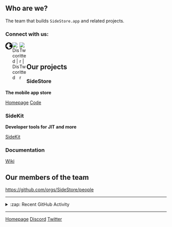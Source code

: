 <!-- 
Docs: How to use GitHub README and actions to auto-generate embedded content.
https://github.com/anuraghazra/github-readme-stats
https://www.youtube.com/watch?v=n6d4KHSKqGk
https://github.com/rahuldkjain/github-profile-readme-generator
 -->

## Who are we?

The team that builds `SideStore.app` and related projects.

### Connect with us:

<!--
[![Website](https://img.shields.io/website?label=sidestore.io&style=for-the-badge&url=https://sidestore.io)](https://sidestore.io)
[![Twitter Follow](https://img.shields.io/twitter/follow/sidestore_io?color=1DA1F2&logo=twitter&style=for-the-badge)](https://twitter.com/intent/follow?original_referer=https%3A%2F%2Fgithub.com%2Fsidestore&screen_name=sidestore)
[![GitHub Followers](https://img.shields.io/github/followers/sidestore?style=for-the-badge)]()
[![GitHub Sponsors](https://img.shields.io/github/sponsors/sidestore?style=for-the-badge
)]() 
-->

[<img align="left" alt="sidestore.io" width="22px" src="https://raw.githubusercontent.com/iconic/open-iconic/master/svg/globe.svg" />][website]
[<img align="left" alt="Discord | Discord" width="22px" src="https://cdn.jsdelivr.net/npm/simple-icons@v3/icons/discord.svg" />][discord]
[<img align="left" alt="Twitter | Twitter" width="22px" src="https://cdn.jsdelivr.net/npm/simple-icons@v3/icons/twitter.svg" />][twitter]

<br />
<br />

## Our projects

### SideStore

__The mobile app store__

[Homepage][website]
[Code][git.sidestore]

### SideKit

__Developer tools for JIT and more__

[SideKit][git.sidekit]

### Documentation

[Wiki][wiki]

## Our members of the team

https://github.com/orgs/SideStore/people

---

<details>
  <summary>:zap: Recent GitHub Activity</summary>

<!--START_SECTION:activity-->
1. 🗣 Commented on [#431](https://github.com/SideStore/SideStore/issues/431) in [SideStore/SideStore](https://github.com/SideStore/SideStore)
2. ❗️ Closed issue [#431](https://github.com/SideStore/SideStore/issues/431) in [SideStore/SideStore](https://github.com/SideStore/SideStore)
3. 🗣 Commented on [#347](https://github.com/SideStore/SideStore/issues/347) in [SideStore/SideStore](https://github.com/SideStore/SideStore)
4. ❗️ Closed issue [#347](https://github.com/SideStore/SideStore/issues/347) in [SideStore/SideStore](https://github.com/SideStore/SideStore)
5. 🗣 Commented on [#723](https://github.com/SideStore/SideStore/issues/723) in [SideStore/SideStore](https://github.com/SideStore/SideStore)
6. 🗣 Commented on [#689](https://github.com/SideStore/SideStore/issues/689) in [SideStore/SideStore](https://github.com/SideStore/SideStore)
7. ❗️ Closed issue [#689](https://github.com/SideStore/SideStore/issues/689) in [SideStore/SideStore](https://github.com/SideStore/SideStore)
8. 🗣 Commented on [#689](https://github.com/SideStore/SideStore/issues/689) in [SideStore/SideStore](https://github.com/SideStore/SideStore)
9. 🗣 Commented on [#723](https://github.com/SideStore/SideStore/issues/723) in [SideStore/SideStore](https://github.com/SideStore/SideStore)
10. ❗️ Closed issue [#723](https://github.com/SideStore/SideStore/issues/723) in [SideStore/SideStore](https://github.com/SideStore/SideStore)
11. 🎉 Merged PR [#743](https://github.com/SideStore/SideStore/pull/743) in [SideStore/SideStore](https://github.com/SideStore/SideStore)
12. 🗣 Commented on [#743](https://github.com/SideStore/SideStore/issues/743) in [SideStore/SideStore](https://github.com/SideStore/SideStore)
13. 🗣 Commented on [#743](https://github.com/SideStore/SideStore/issues/743) in [SideStore/SideStore](https://github.com/SideStore/SideStore)
14. 💪 Opened PR [#743](https://github.com/SideStore/SideStore/pull/743) in [SideStore/SideStore](https://github.com/SideStore/SideStore)
15. 🎉 Merged PR [#742](https://github.com/SideStore/SideStore/pull/742) in [SideStore/SideStore](https://github.com/SideStore/SideStore)
16. 💪 Opened PR [#742](https://github.com/SideStore/SideStore/pull/742) in [SideStore/SideStore](https://github.com/SideStore/SideStore)
17. 🎉 Merged PR [#741](https://github.com/SideStore/SideStore/pull/741) in [SideStore/SideStore](https://github.com/SideStore/SideStore)
18. 💪 Opened PR [#741](https://github.com/SideStore/SideStore/pull/741) in [SideStore/SideStore](https://github.com/SideStore/SideStore)
19. 🎉 Merged PR [#740](https://github.com/SideStore/SideStore/pull/740) in [SideStore/SideStore](https://github.com/SideStore/SideStore)
20. 🗣 Commented on [#740](https://github.com/SideStore/SideStore/issues/740) in [SideStore/SideStore](https://github.com/SideStore/SideStore)
<!--END_SECTION:activity-->

</details>

---

[Homepage][patreon] [Discord][discord] [Twitter][twitter]

<!--
- [Patreon][patreon]
- [OpenCollective][opencollective]
- [YouTube][youtube]
-->

[website]: https://sidestore.io
[wiki]: https://wiki.sidestore.io
[twitter]: https://twitter.com/sidestore_io
[discord]: https://discord.gg/sidestore-949183273383395328
[youtube]: https://youtube.com/TODO
[patreon]: https://www.patreon.com/SideStore
[opencollective]: https://opencollective.com/TODO
[git.sidestore]: https://github.com/SideStore/SideStore/
[git.sidekit]: https://github.com/SideStore/SideKit

